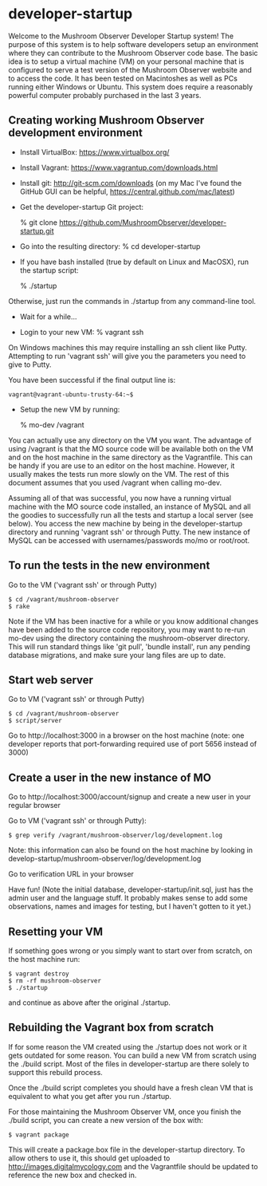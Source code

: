 developer-startup
=================

Welcome to the Mushroom Observer Developer Startup system!  The
purpose of this system is to help software developers setup an
environment where they can contribute to the Mushroom Observer code
base.  The basic idea is to setup a virtual machine (VM) on your
personal machine that is configured to serve a test version of the
Mushroom Observer website and to access the code.  It has been tested
on Macintoshes as well as PCs running either Windows or Ubuntu.  This
system does require a reasonably powerful computer probably purchased
in the last 3 years.

Creating working Mushroom Observer development environment
--------------------------
- Install VirtualBox: https://www.virtualbox.org/

- Install Vagrant: https://www.vagrantup.com/downloads.html

- Install git: http://git-scm.com/downloads (on my Mac I've found the
GitHub GUI can be helpful, https://central.github.com/mac/latest)

- Get the developer-startup Git project:

    % git clone https://github.com/MushroomObserver/developer-startup.git

- Go into the resulting directory: % cd developer-startup

- If you have bash installed (true by default on Linux and MacOSX),
run the startup script:

    % ./startup

Otherwise, just run the commands in ./startup from any command-line tool.

- Wait for a while...

- Login to your new VM: % vagrant ssh

On Windows machines this may require installing an ssh client like
Putty.  Attempting to run 'vagrant ssh' will give you the parameters
you need to give to Putty.

You have been successful if the final output line is:

    vagrant@vagrant-ubuntu-trusty-64:~$ 

- Setup the new VM by running:

    % mo-dev /vagrant

You can actually use any directory on the VM you want.  The advantage of
using /vagrant is that the MO source code will be available both on the
VM and on the host machine in the same directory as the Vagrantfile.
This can be handy if you are use to an editor on the host machine.
However, it usually makes the tests run more slowly on the VM.  The rest
of this document assumes that you used /vagrant when calling mo-dev.

Assuming all of that was successful, you now have a running virtual
machine with the MO source code installed, an instance of MySQL and
all the goodies to successfully run all the tests and startup a local
server (see below).  You access the new machine by being in the
developer-startup directory and running 'vagrant ssh' or through
Putty.  The new instance of MySQL can be accessed with
usernames/passwords mo/mo or root/root.

To run the tests in the new environment
---------------------------------------
Go to the VM ('vagrant ssh' or through Putty)

    $ cd /vagrant/mushroom-observer
    $ rake

Note if the VM has been inactive for a while or you know additional
changes have been added to the source code repository, you may want
to re-run mo-dev using the directory containing the mushroom-observer
directory.  This will run standard things like 'git pull',
'bundle install', run any pending database migrations, and make sure
your lang files are up to date.

Start web server
----------------
Go to VM ('vagrant ssh' or through Putty)

    $ cd /vagrant/mushroom-observer
    $ script/server

Go to http://localhost:3000 in a browser on the host machine (note:
one developer reports that port-forwarding required use of port 5656
instead of 3000)

Create a user in the new instance of MO
---------------------------------------
Go to http://localhost:3000/account/signup and create a new user in
your regular browser

Go to VM ('vagrant ssh' or through Putty):

    $ grep verify /vagrant/mushroom-observer/log/development.log

Note: this information can also be found on the host machine by
looking in develop-startup/mushroom-observer/log/development.log

Go to verification URL in your browser

Have fun!  (Note the initial database, developer-startup/init.sql,
just has the admin user and the language stuff.  It probably makes
sense to add some observations, names and images for testing, but I
haven't gotten to it yet.)

Resetting your VM
-----------------
If something goes wrong or you simply want to start over from scratch,
on the host machine run:

    $ vagrant destroy
    $ rm -rf mushroom-observer
    $ ./startup

and continue as above after the original ./startup.

Rebuilding the Vagrant box from scratch
---------------------------------------
If for some reason the VM created using the ./startup does not work or
it gets outdated for some reason.  You can build a new VM from scratch
using the ./build script.  Most of the files in developer-startup are
there solely to support this rebuild process.

Once the ./build script completes you should have a fresh clean VM
that is equivalent to what you get after you run ./startup.

For those maintaining the Mushroom Observer VM, once you finish the
./build script, you can create a new version of the box with:

    $ vagrant package

This will create a package.box file in the developer-startup
directory.  To allow others to use it, this should get uploaded
to http://images.digitalmycology.com and the Vagrantfile should
be updated to reference the new box and checked in.
